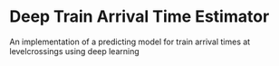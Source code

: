 # Deep Train Arrival Time Estimator
An implementation of a predicting model for train arrival times at levelcrossings using deep learning
